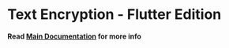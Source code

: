 # Text Encryption - Flutter Edition

<b> Read [Main Documentation](https://github.com/ivin-titus/Text-Encryption/blob/master/README.md) for more info </b>

